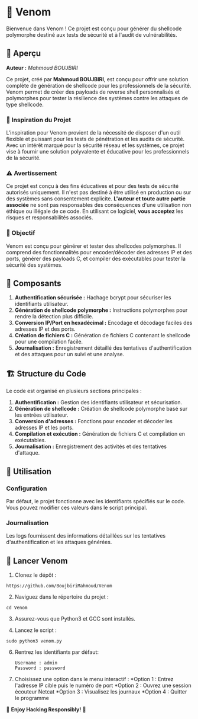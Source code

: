 # 🐍 Venom
Bienvenue dans Venom ! Ce projet est conçu pour générer du shellcode polymorphe destiné aux tests de sécurité et à l'audit de vulnérabilités.

## 📖 Aperçu

**Auteur :** _Mahmoud BOUJBIRI_

Ce projet, créé par **Mahmoud BOUJBIRI**, est conçu pour offrir une solution complète de génération de shellcode pour les professionnels de la sécurité. Venom permet de créer des payloads de reverse shell personnalisés et polymorphes pour tester la résilience des systèmes contre les attaques de type shellcode.

### 🌟 Inspiration du Projet

L'inspiration pour Venom provient de la nécessité de disposer d'un outil flexible et puissant pour les tests de pénétration et les audits de sécurité. Avec un intérêt marqué pour la sécurité réseau et les systèmes, ce projet vise à fournir une solution polyvalente et éducative pour les professionnels de la sécurité.

### ⚠️ Avertissement

Ce projet est conçu à des fins éducatives et pour des tests de sécurité autorisés uniquement. Il n'est pas destiné à être utilisé en production ou sur des systèmes sans consentement explicite. **L'auteur et toute autre partie associée** ne sont pas responsables des conséquences d'une utilisation non éthique ou illégale de ce code. En utilisant ce logiciel, **vous acceptez** les risques et responsabilités associés.

### 🎯 Objectif

Venom est conçu pour générer et tester des shellcodes polymorphes. Il comprend des fonctionnalités pour encoder/décoder des adresses IP et des ports, générer des payloads C, et compiler des exécutables pour tester la sécurité des systèmes.

## 🧩 Composants

1. **Authentification sécurisée :** Hachage bcrypt pour sécuriser les identifiants utilisateur.
2. **Génération de shellcode polymorphe :** Instructions polymorphes pour rendre la détection plus difficile.
3. **Conversion IP/Port en hexadécimal :** Encodage et décodage faciles des adresses IP et des ports.
4. **Création de fichiers C :** Génération de fichiers C contenant le shellcode pour une compilation facile.
5. **Journalisation :** Enregistrement détaillé des tentatives d'authentification et des attaques pour un suivi et une analyse.

## 🏗️ Structure du Code

Le code est organisé en plusieurs sections principales :

1. **Authentification :** Gestion des identifiants utilisateur et sécurisation.
2. **Génération de shellcode :** Création de shellcode polymorphe basé sur les entrées utilisateur.
3. **Conversion d'adresses :** Fonctions pour encoder et décoder les adresses IP et les ports.
4. **Compilation et exécution :** Génération de fichiers C et compilation en exécutables.
5. **Journalisation :** Enregistrement des activités et des tentatives d'attaque.

## 🚀 Utilisation

### Configuration
Par défaut, le projet fonctionne avec les identifiants spécifiés sur le code. Vous pouvez modifier ces valeurs dans le script principal.

### Journalisation
Les logs fournissent des informations détaillées sur les tentatives d'authentification et les attaques générées.

## 🏃 Lancer Venom

1. Clonez le dépôt :
```
https://github.com/BoujbiriMahmoud/Venom
```

2. Naviguez dans le répertoire du projet :
```
cd Venom
```

3. Assurez-vous que Python3 et GCC sont installés.
   
5. Lancez le script :
```
sudo python3 venom.py
```

6. Rentrez les identifiants par défaut:
   ```
   Username : admin
   Password : password
   ```
   
8. Choisissez une option dans le menu interactif :
   *Option 1 : Entrez l'adresse IP cible puis le numéro de port
   *Option 2 : Ouvrez une session écouteur Netcat
   *Option 3 : Visualisez les journaux
   *Option 4 : Quitter le programme

🎉 **Enjoy Hacking Responsibly!** 🎉
